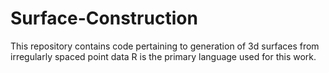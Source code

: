# Surface-Construction
This repository contains code pertaining to generation of 3d surfaces from irregularly spaced point data
R is the primary language used for this work. 
